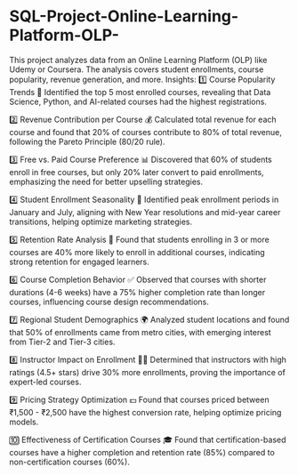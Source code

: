# SQL-Project-Online-Learning-Platform-OLP-
This project analyzes data from an Online Learning Platform (OLP) like Udemy or Coursera. The analysis covers student enrollments, course popularity, revenue generation, and more.
Insights:
1️⃣ Course Popularity Trends
🔹 Identified the top 5 most enrolled courses, revealing that Data Science, Python, and AI-related courses had the highest registrations.

2️⃣ Revenue Contribution per Course
💰 Calculated total revenue for each course and found that 20% of courses contribute to 80% of total revenue, following the Pareto Principle (80/20 rule).

3️⃣ Free vs. Paid Course Preference
📊 Discovered that 60% of students enroll in free courses, but only 20% later convert to paid enrollments, emphasizing the need for better upselling strategies.

4️⃣ Student Enrollment Seasonality
📅 Identified peak enrollment periods in January and July, aligning with New Year resolutions and mid-year career transitions, helping optimize marketing strategies.

5️⃣ Retention Rate Analysis
🔄 Found that students enrolling in 3 or more courses are 40% more likely to enroll in additional courses, indicating strong retention for engaged learners.

6️⃣ Course Completion Behavior
✅ Observed that courses with shorter durations (4-6 weeks) have a 75% higher completion rate than longer courses, influencing course design recommendations.

7️⃣ Regional Student Demographics
🌍 Analyzed student locations and found that 50% of enrollments came from metro cities, with emerging interest from Tier-2 and Tier-3 cities.

8️⃣ Instructor Impact on Enrollment
👨‍🏫 Determined that instructors with high ratings (4.5+ stars) drive 30% more enrollments, proving the importance of expert-led courses.

9️⃣ Pricing Strategy Optimization
💵 Found that courses priced between ₹1,500 - ₹2,500 have the highest conversion rate, helping optimize pricing models.

🔟 Effectiveness of Certification Courses
🎓 Found that certification-based courses have a higher completion and retention rate (85%) compared to non-certification courses (60%).
